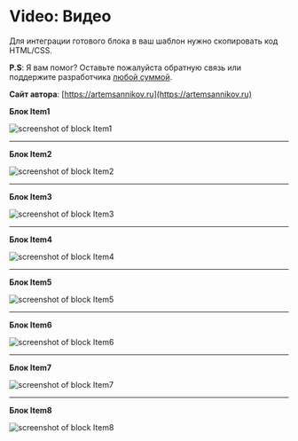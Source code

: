 Video: Видео
=====================

Для интеграции готового блока в ваш шаблон нужно скопировать код HTML/CSS.

**P.S**: Я вам помог? Оставьте пожалуйста обратную связь или поддержите разработчика [любой суммой](https://money.yandex.ru/to/41001366550213).

**Сайт автора**: [https://artemsannikov.ru](https://artemsannikov.ru)

**Блок Item1**

![screenshot of block Item1](https://user-images.githubusercontent.com/31792522/69460360-c420e600-0d95-11ea-8b76-ffd2add2d816.jpg)

<hr>

**Блок Item2**

![screenshot of block Item2](https://user-images.githubusercontent.com/31792522/69460361-c420e600-0d95-11ea-9953-5185c5296550.jpg)

<hr>

**Блок Item3**

![screenshot of block Item3](https://user-images.githubusercontent.com/31792522/69460362-c4b97c80-0d95-11ea-9b10-30e403b4b707.jpg)

<hr>

**Блок Item4**

![screenshot of block Item4](https://user-images.githubusercontent.com/31792522/69460363-c4b97c80-0d95-11ea-8edc-a059988e3159.jpg)

<hr>

**Блок Item5**

![screenshot of block Item5](https://user-images.githubusercontent.com/31792522/69460364-c4b97c80-0d95-11ea-874b-968635aaf298.jpg)

<hr>

**Блок Item6**

![screenshot of block Item6](https://user-images.githubusercontent.com/31792522/69460365-c5521300-0d95-11ea-8e23-7be2c1abca99.jpg)

<hr>

**Блок Item7**

![screenshot of block Item7](https://user-images.githubusercontent.com/31792522/69460887-026ad500-0d97-11ea-9628-e014abbc78db.jpg)

<hr>

**Блок Item8**

![screenshot of block Item8](https://user-images.githubusercontent.com/31792522/69460888-03036b80-0d97-11ea-897e-36b1f242d1a2.jpg)